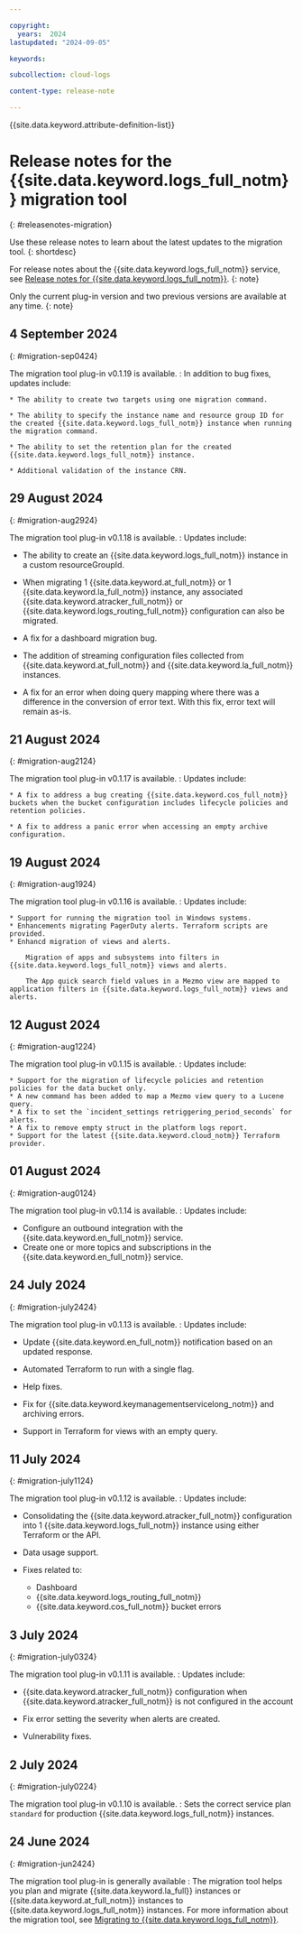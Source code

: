 ```yaml
---

copyright:
  years:  2024
lastupdated: "2024-09-05"

keywords:

subcollection: cloud-logs

content-type: release-note

---
```


{{site.data.keyword.attribute-definition-list}}

# Release notes for the {{site.data.keyword.logs_full_notm}} migration tool
{: #releasenotes-migration}

Use these release notes to learn about the latest updates to the migration tool.
{: shortdesc}

For release notes about the {{site.data.keyword.logs_full_notm}} service, see [Release notes for {{site.data.keyword.logs_full_notm}}](/docs/cloud-logs?topic=cloud-logs-logs-release-notes).
{: note}

Only the current plug-in version and two previous versions are available at any time.
{: note}

## 4 September 2024
{: #migration-sep0424}

The migration tool plug-in v0.1.19 is available.
:   In addition to bug fixes, updates include:

    * The ability to create two targets using one migration command.

    * The ability to specify the instance name and resource group ID for the created {{site.data.keyword.logs_full_notm}} instance when running the migration command.

    * The ability to set the retention plan for the created {{site.data.keyword.logs_full_notm}} instance.

    * Additional validation of the instance CRN.


## 29 August 2024
{: #migration-aug2924}

The migration tool plug-in v0.1.18 is available.
:   Updates include:

   * The ability to create an {{site.data.keyword.logs_full_notm}} instance in a custom resourceGroupId.

   * When migrating 1 {{site.data.keyword.at_full_notm}} or 1 {{site.data.keyword.la_full_notm}} instance, any associated {{site.data.keyword.atracker_full_notm}} or {{site.data.keyword.logs_routing_full_notm}} configuration can also be migrated.

   * A fix for a dashboard migration bug.

   * The addition of streaming configuration files collected from {{site.data.keyword.at_full_notm}} and {{site.data.keyword.la_full_notm}} instances.

   * A fix for an error when doing query mapping where there was a difference in the conversion of error text. With this fix, error text will remain as-is.


## 21 August 2024
{: #migration-aug2124}

The migration tool plug-in v0.1.17 is available.
:   Updates include:

    * A fix to address a bug creating {{site.data.keyword.cos_full_notm}} buckets when the bucket configuration includes lifecycle policies and retention policies.

    * A fix to address a panic error when accessing an empty archive configuration.


## 19 August 2024
{: #migration-aug1924}

The migration tool plug-in v0.1.16 is available.
:   Updates include:

    * Support for running the migration tool in Windows systems.
    * Enhancements migrating PagerDuty alerts. Terraform scripts are provided.
    * Enhancd migration of views and alerts.

        Migration of apps and subsystems into filters in {{site.data.keyword.logs_full_notm}} views and alerts.

        The App quick search field values in a Mezmo view are mapped to application filters in {{site.data.keyword.logs_full_notm}} views and alerts.


## 12 August 2024
{: #migration-aug1224}

The migration tool plug-in v0.1.15 is available.
:   Updates include:

    * Support for the migration of lifecycle policies and retention policies for the data bucket only.
    * A new command has been added to map a Mezmo view query to a Lucene query.
    * A fix to set the `incident_settings retriggering_period_seconds` for alerts.
    * A fix to remove empty struct in the platform logs report.
    * Support for the latest {{site.data.keyword.cloud_notm}} Terraform provider.


## 01 August 2024
{: #migration-aug0124}

The migration tool plug-in v0.1.14 is available.
:   Updates include:

   * Configure an outbound integration with the {{site.data.keyword.en_full_notm}} service.
   * Create one or more topics and subscriptions in the {{site.data.keyword.en_full_notm}} service.


## 24 July 2024
{: #migration-july2424}

The migration tool plug-in v0.1.13 is available.
:   Updates include:

   * Update {{site.data.keyword.en_full_notm}} notification based on an updated response.

   * Automated Terraform to run with a single flag.

   * Help fixes.

   * Fix for {{site.data.keyword.keymanagementservicelong_notm}} and archiving errors.

   * Support in Terraform for views with an empty query.

## 11 July 2024
{: #migration-july1124}

The migration tool plug-in v0.1.12 is available.
:   Updates include:

   * Consolidating the {{site.data.keyword.atracker_full_notm}} configuration into 1 {{site.data.keyword.logs_full_notm}} instance using either Terraform or the API.

   * Data usage support.

   * Fixes related to:

      * Dashboard
      * {{site.data.keyword.logs_routing_full_notm}}
      * {{site.data.keyword.cos_full_notm}} bucket errors


## 3 July 2024
{: #migration-july0324}

The migration tool plug-in v0.1.11 is available.
: Updates include:

   * {{site.data.keyword.atracker_full_notm}} configuration when {{site.data.keyword.atracker_full_notm}} is not configured in the account

   * Fix error setting the severity when alerts are created.

   * Vulnerability fixes.

## 2 July 2024
{: #migration-july0224}

The migration tool plug-in v0.1.10 is available.
: Sets the correct service plan `standard` for production {{site.data.keyword.logs_full_notm}} instances.

## 24 June 2024
{: #migration-jun2424}

The migration tool plug-in is generally available
:   The migration tool helps you plan and migrate {{site.data.keyword.la_full}} instances or {{site.data.keyword.at_full_notm}} instances to {{site.data.keyword.logs_full_notm}} instances. For more information about the migration tool, see [Migrating to {{site.data.keyword.logs_full_notm}}](/docs/cloud-logs?topic=cloud-logs-migration-intro).
